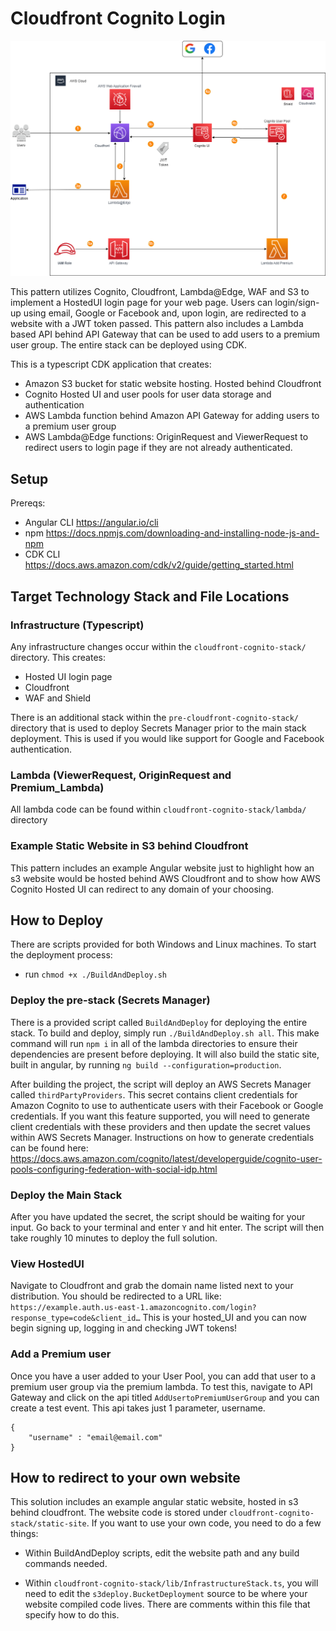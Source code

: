 # Cloudfront Cognito Login
![ArchitectureDiagram](./diagram.png)

This pattern utilizes Cognito, Cloudfront, Lambda@Edge, WAF and S3 to implement a HostedUI login page for your web page. Users can login/sign-up using email, Google or Facebook and, upon login, are redirected to a website with a JWT token passed. This pattern also includes a Lambda based API behind API Gateway that can be used to add users to a premium user group. The entire stack can be deployed using CDK.

This is a typescript CDK application that creates:
* Amazon S3 bucket for static website hosting. Hosted behind Cloudfront
* Cognito Hosted UI and user pools for user data storage and authentication
* AWS Lambda function behind Amazon API Gateway for adding users to a premium user group
* AWS Lambda@Edge functions: OriginRequest and ViewerRequest to redirect users to login page if they are not already authenticated.

## Setup
Prereqs:
* Angular CLI https://angular.io/cli
* npm https://docs.npmjs.com/downloading-and-installing-node-js-and-npm
* CDK CLI https://docs.aws.amazon.com/cdk/v2/guide/getting_started.html

## Target Technology Stack and File Locations
### Infrastructure (Typescript)
Any infrastructure changes occur within the `cloudfront-cognito-stack/` directory. This creates:
* Hosted UI login page
* Cloudfront
* WAF and Shield

There is an additional stack within the `pre-cloudfront-cognito-stack/` directory that is used to deploy Secrets Manager prior to the main stack deployment. This is used if you would like support for Google and Facebook authentication.

### Lambda (ViewerRequest, OriginRequest and Premium_Lambda)
All lambda code can be found within `cloudfront-cognito-stack/lambda/` directory

### Example Static Website in S3 behind Cloudfront
This pattern includes an example Angular website just to highlight how an s3 website would be hosted behind AWS Cloudfront and to show how AWS Cognito Hosted UI can redirect to any domain of your choosing.

## How to Deploy

There are scripts provided for both Windows and Linux machines. To start the deployment process:
- run `chmod +x ./BuildAndDeploy.sh`

### Deploy the pre-stack (Secrets Manager)
There is a provided script called `BuildAndDeploy` for deploying the entire stack. To build and deploy, simply run `./BuildAndDeploy.sh all`. This make command will run `npm i` in all of the lambda directories to ensure their dependencies are present before deploying. It will also build the static site, built in angular, by running `ng build --configuration=production`. 

After building the project, the script will deploy an AWS Secrets Manager called `thirdPartyProviders`. This secret contains client credentials for Amazon Cognito to use to authenticate users with their Facebook or Google credentials. If you want this feature supported, you will need to generate client credentials with these providers and then update the secret values within AWS Secrets Manager. Instructions on how to generate credentials can be found here: https://docs.aws.amazon.com/cognito/latest/developerguide/cognito-user-pools-configuring-federation-with-social-idp.html

### Deploy the Main Stack
After you have updated the secret, the script should be waiting for your input. Go back to your terminal and enter `Y` and hit enter. The script will then take roughly 10 minutes to deploy the full solution.

### View HostedUI
Navigate to Cloudfront and grab the domain name listed next to your distribution. You should be redirected to a URL like: `https://example.auth.us-east-1.amazoncognito.com/login?response_type=code&client_id…` This is your hosted_UI and you can now begin signing up, logging in and checking JWT tokens!

### Add a Premium user
Once you have a user added to your User Pool, you can add that user to a premium user group via the premium lambda. To test this, navigate to API Gateway and click on the api titled `AddUsertoPremiumUserGroup` and you can create a test event. This api takes just 1 parameter, username. 
```
{
    "username" : "email@email.com"
}
```

## How to redirect to your own website
This solution includes an example angular static website, hosted in s3 behind cloudfront. The website code is stored under `cloudfront-cognito-stack/static-site`. If you want to use your own code, you need to do a few things:
* Within BuildAndDeploy scripts, edit the website path and any build commands needed.

* Within `cloudfront-cognito-stack/lib/InfrastructureStack.ts`, you will need to edit the `s3deploy.BucketDeployment` source to be where your website compiled code lives. There are comments within this file that specify how to do this.